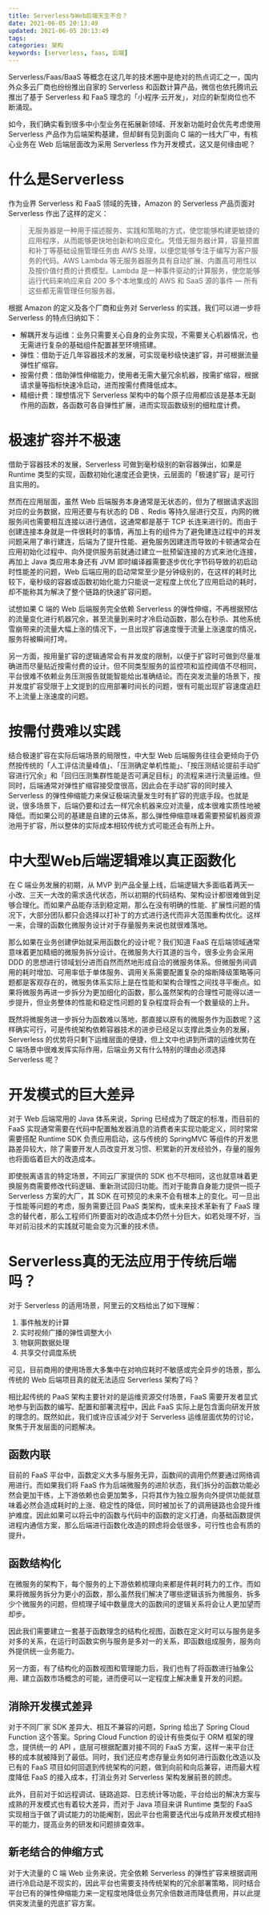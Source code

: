 ```yaml
---
title: Serverless与Web后端天生不合？
date: 2021-06-05 20:13:49
updated: 2021-06-05 20:13:49
tags:
categories: 架构
keywords: [serverless, faas, 后端]
---
```

Serverless/Faas/BaaS 等概念在这几年的技术圈中是绝对的热点词汇之一，国内外众多云厂商也纷纷推出自家的 Serverless 和函数计算产品，微信也依托腾讯云推出了基于 Serverless 和 FaaS 理念的「小程序·云开发」，对应的新型岗位也不断涌现。

如今，我们确实看到很多中小型业务在拓展新领域、开发新功能时会优先考虑使用 Serverless 产品作为后端架构基建，但却鲜有见到面向 C 端的一线大厂中，有核心业务在 Web 后端层面改为采用 Serverless 作为开发模式，这又是何缘由呢？

# 什么是Serverless
作为业界 Serverless 和 FaaS 领域的先锋，Amazon 的 Serverless 产品页面对 Serverless 作出了这样的定义：

> 无服务器是一种用于描述服务、实践和策略的方式，使您能够构建更敏捷的应用程序，从而能够更快地创新和响应变化。凭借无服务器计算，容量预置和补丁等基础设施管理任务由 AWS 处理，以便您能够专注于编写为客户服务的代码。AWS Lambda 等无服务器服务具有自动扩展、内置高可用性以及按价值付费的计费模型。Lambda 是一种事件驱动的计算服务，使您能够运行代码来响应来自 200 多个本地集成的 AWS 和 SaaS 源的事件 — 所有这些都无需管理任何服务器。 

根据 Amazon 的定义及各个厂商和业务对 Serverless 的实践，我们可以进一步将 Serverless 的特点归纳如下：

- 解耦开发与运维：业务只需要关心自身的业务实现，不需要关心机器情况，也无需进行复杂的基础组件配置甚至环境搭建。
- 弹性：借助于近几年容器技术的发展，可实现毫秒级快速扩容，并可根据流量弹性扩缩容。
- 按需付费：借助弹性伸缩能力，使用者无需大量冗余机器，按需扩缩容，根据请求量等指标快速冷启动，进而按需付费降低成本。
- 精细计费：理想情况下 Serverless 架构中的每个原子应用都应该是基本无副作用的函数，各函数可各自弹性扩展，进而实现函数级别的细粒度计费。

# 极速扩容并不极速
借助于容器技术的发展，Serverless 可做到毫秒级别的新容器弹出，如果是 Runtime 类型的实现，函数初始化速度还会更快，云层面的「极速扩容」是可行且实用的。

然而在应用层面，虽然 Web 后端服务本身通常是无状态的，但为了根据请求返回对应的业务数据，应用还要与有状态的 DB 、Redis 等持久层进行交互，内网的微服务间也需要相互连接以进行通信，这通常都是基于 TCP 长连来进行的。而由于创建连接本身就是一件很耗时的事情，再加上有的组件为了避免建连过程中的并发问题采用了串行建连，后端为了提升性能、避免服务因建连而导致的卡顿通常会在应用初始化过程中、向外提供服务前就通过建立一批预留连接的方式来池化连接，再加上 Java 类应用本身还有 JVM 即时编译器需要逐步优化字节码导致的初启动时性能差的问题，Web 后端应用的启动常常至少是分钟级别的，在这样的耗时比较下，毫秒级的容器或函数初始化能力只能说一定程度上优化了应用启动的耗时，却不能称其为解决了整个链路的快速扩容问题。
<!--more-->
试想如果 C 端的 Web 后端服务完全依赖 Serverless 的弹性伸缩，不再根据预估的流量变化进行机器冗余，甚至流量到来时才冷启动函数，那么在秒杀、其他系统雪崩带来的流量大幅上涨的情况下，一旦出现扩容速度慢于流量上涨速度的情况，服务将被瞬间打垮。

另一方面，按用量扩容的逻辑通常会有并发度的限制，以便于扩容时可做到尽量准确进而尽量贴近按需付费的设计。但不同类型服务的监控项和监控阈值不尽相同，平台很难不依赖业务压测报告就能智能给出准确结论。而在突发流量的场景下，按并发度扩容受限于上文提到的应用部署时间长的问题，很有可能出现扩容速度追赶不上流量上涨速度的问题。

# 按需付费难以实践
结合极速扩容在实际后端场景的局限性，中大型 Web 后端服务往往会更倾向于仍然按传统的「人工评估流量峰值」、「压测确定单机性能」、「按压测结论提前手动扩容进行冗余」和「回归压测集群性能是否可满足目标」的流程来进行流量运维。但同时，后端通常对弹性扩缩容接受度很高，因此会在手动扩容的同时接入 Serverless 的弹性伸缩能力来保证极端流量发生时有扩容的兜底手段。也就是说，很多场景下，后端仍要和过去一样冗余机器来应对流量，成本很难实质性地被降低。而如果公司的基建是自建的云体系，那么弹性伸缩意味着需要预留机器资源池用于扩容，所以整体的实际成本相较传统方式可能还会有所上升。

# 中大型Web后端逻辑难以真正函数化
在 C 端业务发展的初期，从 MVP 到产品全量上线，后端逻辑大多面临着两天一小改、三天一大改的需求迭代状态，所以初期的代码结构、架构设计都很难做到足够合理化。而如果产品能存活到稳定期，那么在没有明确的性能、扩展性问题的情况下，大部分团队都只会选择以打补丁的方式进行迭代而非大范围重构优化。这样一来，合理的函数化微服务设计对于存量服务来说也就很难落地。

那么如果在业务创建伊始就采用函数化的设计呢？我们知道 FaaS 在后端领域通常意味着更加精细的微服务拆分设计。在微服务大行其道的当今，很多业务会采用 DDD 的思想进行领域划分进而自然而然地形成自洽的微服务体系。但微服务间调用的耗时增加、可用率低于单体服务、调用关系需要配置复杂的熔断降级策略等问题都是客观存在的，微服务体系实际上是在性能和架构合理性之间找寻平衡点。如果将微服务再进一步拆分为更加细化的函数，那么虽然架构的合理性可能得以进一步提升，但业务整体的性能和稳定性问题的复杂程度将会有一个数量级的上升。

既然将微服务进一步拆分为函数难以落地，那直接以原有的微服务作为函数呢？这样确实可行，可是传统架构依赖容器技术的进步已经足以支撑此类业务的发展，Serverless 的优势将只剩下运维层面的便捷，但上文中也讲到所谓的运维优势在 C 端场景中很难发挥实际作用，后端业务又有什么特别的理由必须选择 Serverless 呢？

# 开发模式的巨大差异
对于 Web 后端常用的 Java 体系来说，Spring 已经成为了既定的标准，而目前的 FaaS 实现通常需要在代码中配置触发器消息的消费者来实现功能定义，同时常常需要搭配 Runtime SDK 负责应用启动，这与传统的 SpringMVC 等组件的开发思路差异较大，除了需要开发人员改变开发习惯、积累新的开发经验外，存量的服务也将面临着巨大的改造成本。

即使脱离语言的特定场景，不同云厂家提供的 SDK 也不尽相同，这也就意味着更换服务商需要修改代码逻辑、重新测试回归功能。而对于能靠自身能力提供一揽子 Serverless 方案的大厂，其 SDK 在可预见的未来不会有根本上的变化。可一旦出于性能等问题的考虑，服务需要迁回 PaaS 类架构，或未来技术革新有了 FaaS 理念的替代者，那么工程师们所要面对的改造成本仍然十分巨大，如若处理不好，当年对前沿技术的实践就可能会变为沉重的技术债。

# Serverless真的无法应用于传统后端吗？
对于 Serverless 的适用场景，阿里云的文档给出了如下理解：

1. 事件触发的计算
2. 实时视频广播的弹性调整大小
3. 物联网数据处理
4. 共享交付调度系统

可见，目前商用的使用场景大多集中在对响应耗时不敏感或完全异步的场景，那么传统的 Web 后端项目真的就无法适应 Serverless 架构了吗？

相比起传统的 PaaS 架构主要针对的是运维资源交付场景，FaaS 需要开发者显式地参与到函数的编写、配置和部署流程中，因此 FaaS 实际上是包含面向研发开放的理念的。既然如此，我们或许应该减少对于 Serverless 运维层面优势的讨论，聚焦于开发层面的问题解决。

## 函数内联
目前的 FaaS 平台中，函数定义大多与服务无异，函数间的调用仍然要通过网络调用进行。而如果我们将 FaaS 作为后端微服务的进阶状态，我们拆分的函数功能必然会更加干练，上下游依赖也会更加繁多，只将其作为独立服务向外提供功能就意味着必然会造成耗时的上涨、稳定性的降低，同时被加长了的调用链路也会提升维护难度。因此如果可以将云中的函数与代码中的函数的定义打通，向基础函数提供进程内通信方案，那么后端进行函数化改造的顾虑将会低很多，可行性也会有质的提升。

## 函数结构化
在微服务的架构下，每个服务的上下游依赖梳理向来都是件耗时耗力的工作。而如果将微服务拆分为更小的函数，那么虽然我们解决了哪些逻辑该拆为微服务、拆多少个微服务的问题，但梳理子域中数量庞大的函数间的逻辑关系将会让人更加望而却步。

因此我们需要建立一套基于函数理念的结构化视图，函数在定义时可以与服务是多对多的关系，在运行时函数实例与服务是多对一的关系，即函数组成服务，服务向外提供统一业务能力。

另一方面，有了结构化的函数视图和管理能力后，我们也有了将函数进行抽象公用、建立函数市场概念的可能，进而便可以一定程度上解决重复开发的问题。

## 消除开发模式差异
对于不同厂家 SDK 差异大、相互不兼容的问题，Spring 给出了 Spring Cloud Function 这个答案。Spring Cloud Function 的设计有些类似于 ORM 框架的理念，提供统一的 API ，底层可根据配置对接不同的 FaaS 方案，这样一来平台迁移的成本就被降到了最低。同时，我们还应考虑存量业务如何进行函数化改造以及已有的 FaaS 项目如何回退到传统架构的问题，做到向前和向后兼容，进而最大程度降低 FaaS 的接入成本，打消业务对 Serverless 架构发展前景的顾虑。

此外，目前对于如远程调试、链路追踪、日志统计等功能，平台给出的解决方案与成熟的开发模式也有着较大差异，而对于 Java 项目来讲 Runtime 类型的 FaaS 实现相当于做了调试能力的功能阉割，因此平台也需要迭代出与成熟开发模式相持平的能力，提高业务的研发和问题排查效率。

## 新老结合的伸缩方式
对于大流量的 C 端 Web 业务来说，完全依赖 Serverless 的弹性扩容来根据调用进行冷启动是不现实的，因此平台也需要支持传统架构的冗余部署策略，同时结合平台已有的弹性伸缩能力来一定程度地降低业务冗余倍数进而降低费用，并以此提供突发流量的兜底扩容方案。